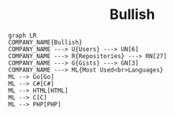 <h1 align="center">Bullish</h1>

```mermaid
graph LR
COMPANY_NAME{Bullish}
COMPANY_NAME ---> U{Users} ---> UN[6]
COMPANY_NAME ---> R{Repositories} ---> RN[27]
COMPANY_NAME ---> G{Gists} ---> GN[3]
COMPANY_NAME ---> ML{Most Used<br>Languages}
ML --> Go[Go]
ML --> C#[C#]
ML --> HTML[HTML]
ML --> C[C]
ML --> PHP[PHP]
```
